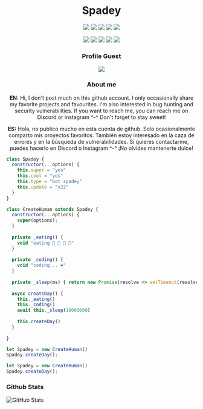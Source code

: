 <h1 align="center">Spadey</h1> 

<p align="center">
   <a href="https://discord.gg/kyTCcYKA4w" target"blank_"><img src="https://img.shields.io/badge/discord%20-111111.svg?&style=for-the-badge&logo=discord&logoColor=white"></a>
   <a href="https://sptfy.com/spadey" target"blank_"><img src="https://img.shields.io/badge/Spotify%20-111111.svg?&style=for-the-badge&logo=spotify&logoColor=white"></a>
   <a href="https://www.youtube.com/channel/UCk7LKEUG-3n547svXzuVp7A" target"blank_"><img src="https://img.shields.io/badge/youtube%20-111111.svg?&style=for-the-badge&logo=youtube&logoColor=white"></a>
   <a href="https://www.instagram.com/whyspadey/" target"blank_"><img src="https://img.shields.io/badge/INSTAGRAM%20-111111.svg?&style=for-the-badge&logo=instagram&logoColor=white"></a>
   <a href="https://github.com/SpadeyDev" target"blank_"><img src="https://img.shields.io/badge/GitHub%20-111111.svg?&style=for-the-badge&logo=github&logoColor=white"></a>

</p>

<div align="center">
<img src="https://img.shields.io/badge/html%20-%23323330.svg?&style=for-the-badge&logo=html5&logoColor=%23F7DF1E"/> 
<img src="https://img.shields.io/badge/css%20-%23323330.svg?&style=for-the-badge&logo=css3&logoColor=%23F7DF1E"/>
<img src="https://img.shields.io/badge/javascript%20-%23323330.svg?&style=for-the-badge&logo=javascript&logoColor=%23F7DF1E"/>
<img src="https://img.shields.io/badge/php%20-%23323330.svg?&style=for-the-badge&logo=php&logoColor=%23F7DF1E"/>
<img src="https://img.shields.io/badge/node.js%20-%23323330.svg?&style=for-the-badge&logo=node.js&logoColor=%23F7DF1E"/>

### Profile Guest
![](https://komarev.com/ghpvc/?username=SpadeyDev&color=ff69b4)

### About me

<b>EN:</b> Hi, I don't post much on this github account. I only occasionally share my favorite projects and favourites. I'm also interested in bug hunting and security vulnerabilities. If you want to reach me, you can reach me on Discord or instagram ^-^ Don't forget to stay sweet!

<b>ES:</b> Hola, no publico mucho en esta cuenta de github. Solo ocasionalmente comparto mis proyectos favoritos. También estoy interesado en la caza de errores y en la búsqueda de vulnerabilidades. Si quieres contactarme, puedes hacerlo en Discord o Instagram ^-^ ¡No olvides mantenerte dulce!

</div>

```js
class Spadey {
  constructor(...options) {
    this.super = "yes"
    this.cool = "yes"
    this.type = "bot spadey"
    this.update = "v22"
  }
}

class CreateHuman extends Spadey {
  constructor(...options) {
    super(options);
  }
  
  private _eating() {
    void "eating 🍔 🍟 🍗 🥤"
  }
  
  private _coding() {
    void "coding... ❤️"
  }
  
  private _sleep(ms) { return new Promise(resolve => setTimeout(resolve, ms)) }
  
  async createDay() {
    this._eating()
    this._coding()
    await this._sleep(18000000)
    
    this.createDay()
  }
  
}

let Spadey = new CreateHuman()
Spadey.createDay();

let Spadey = new CreateHuman()
Spadey.createDay();
```



### Github Stats

![GitHub Stats](https://github-readme-stats.vercel.app/api?username=SpadeyDev&theme=radical)


